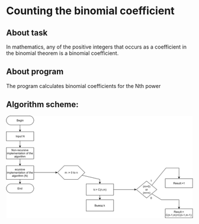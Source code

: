 # Counting the binomial coefficient

About task
--------------------
In mathematics, any of the positive integers that occurs as a coefficient in the binomial theorem is a binomial coefficient. 


About program 
--------------------
The program calculates binomial coefficients for the Nth power

Algorithm scheme:
--------------------
![Algorithm scheme](https://github.com/N1ghtF1re/Counting-the-binomial-coefficients/blob/master/docs/scheme.png)
